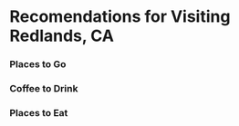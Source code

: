 # Recomendations for Visiting Redlands, CA

### Places to Go

### Coffee to Drink

### Places to Eat
